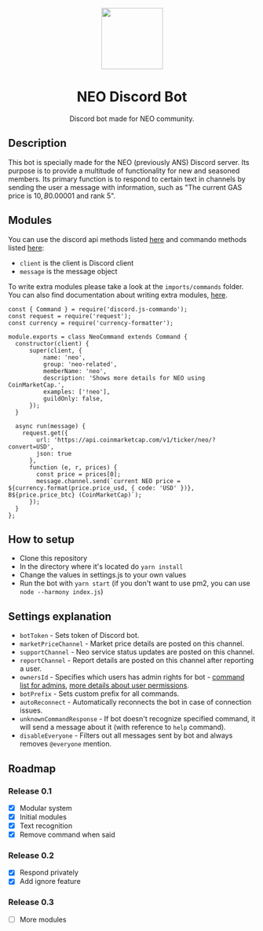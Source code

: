 <p align="center">
  <img
    src="http://res.cloudinary.com/vidsy/image/upload/v1503160820/CoZ_Icon_DARKBLUE_200x178px_oq0gxm.png"
    width="125px"
  >
</p>

<h1 align="center">NEO Discord Bot</h1>

<p align="center">
  Discord bot made for NEO community.
</p>

## Description
This bot is specially made for the NEO (previously ANS) Discord server. Its purpose is to provide a multitude of functionality for new and seasoned members. Its primary function is to respond to certain text in channels by sending the user a message with information, such as "The current GAS price is $10, B$0.00001 and rank 5". <!--did I copy that correctly? Adding to that, maybe a list of current possible commands would be at place here?-->

## Modules
You can use the discord api methods listed [here](https://discord.js.org/#/docs/main/stable/general/welcome) and commando methods listed [here](https://discord.js.org/#/docs/commando/master/general/welcome):

- `client` is the client is Discord client
- `message` is the message object

To write extra modules please take a look at the `imports/commands` folder.
You can also find documentation about writing extra modules, [here](https://github.com/discordjs/Commando-guide/blob/master/making-your-first-command.md).
```
const { Command } = require('discord.js-commando');
const request = require('request');
const currency = require('currency-formatter');

module.exports = class NeoCommand extends Command {
  constructor(client) {
      super(client, {
          name: 'neo',
          group: 'neo-related',
          memberName: 'neo',
          description: 'Shows more details for NEO using CoinMarketCap.',
          examples: ['!neo'],
          guildOnly: false,
      });
  }

  async run(message) {
    request.get({
        url: 'https://api.coinmarketcap.com/v1/ticker/neo/?convert=USD',
        json: true
      },
      function (e, r, prices) {
        const price = prices[0];
        message.channel.send(`current NEO price = ${currency.format(price.price_usd, { code: 'USD' })}, B${price.price_btc} (CoinMarketCap)`);
      });
  }
};
```

## How to setup
 - Clone this repository
 - In the directory where it's located do `yarn install`
 - Change the values in settings.js to your own values
 - Run the bot with `yarn start` (if you don't want to use pm2, you can use `node --harmony index.js`)

## Settings explanation
 - `botToken` - Sets token of Discord bot.
 - `marketPriceChannel` - Market price details are posted on this channel.
 - `supportChannel` - Neo service status updates are posted on this channel.
 - `reportChannel` - Report details are posted on this channel after reporting a user.
 - `ownersId` - Specifies which users has admin rights for bot - [command list for admins](https://github.com/discordjs/Commando/blob/master/docs/commands/builtins.md), [more details about user permissions](https://dragonfire535.gitbooks.io/discord-js-commando-beginners-guide/content/checking-for-user-permissions.html).
 - `botPrefix` - Sets custom prefix for all commands.
 - `autoReconnect` - Automatically reconnects the bot in case of connection issues.
 - `unknownCommandResponse` - If bot doesn't recognize specified command, it will send a message about it (with reference to `help` command).
 - `disableEveryone` - Filters out all messages sent by bot and always removes `@everyone` mention.

## Roadmap

### Release 0.1
- [x] Modular system
- [x] Initial modules
- [x] Text recognition
- [x] Remove command when said

### Release 0.2
- [x] Respond privately
- [x] Add ignore feature

### Release 0.3
- [ ] More modules
